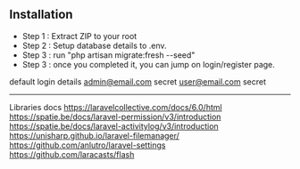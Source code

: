 ## Installation
- Step 1 : Extract ZIP to your root
- Step 2 : Setup database details to .env.
- Step 3 : run "php artisan migrate:fresh --seed"
- Step 3 : once you completed it, you can jump on login/register page.

default login details
 admin@email.com
 secret
 user@email.com
 secret


-----------
Libraries docs
https://laravelcollective.com/docs/6.0/html
https://spatie.be/docs/laravel-permission/v3/introduction
https://spatie.be/docs/laravel-activitylog/v3/introduction
https://unisharp.github.io/laravel-filemanager/
https://github.com/anlutro/laravel-settings
https://github.com/laracasts/flash
